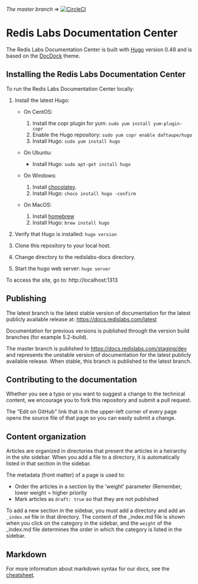 _The master branch_ => [![CircleCI](https://circleci.com/gh/RedisLabs/redislabs-docs/tree/master.svg?style=svg)](https://circleci.com/gh/RedisLabs/redislabs-docs/tree/master)

# Redis Labs Documentation Center

The Redis Labs Documentation Center is built with [Hugo]( https://gohugo.io/ ) version 0.48 and is based on the [DocDock]( https://github.com/vjeantet/hugo-theme-docdock.git ) theme.

## Installing the Redis Labs Documentation Center

To run the Redis Labs Documentation Center locally:

1. Install the latest Hugo:

    * On CentOS:

        1. Install the copr plugin for yum: `sudo yum install yum-plugin-copr`
        1. Enable the Hugo repository: `sudo yum copr enable daftaupe/hugo`
        1. Install Hugo: `sudo yum install hugo`

    * On Ubuntu:
    
        * Install Hugo: `sudo apt-get install hugo`

    * On Windows:

        1. Install [chocolatey](https://chocolatey.org/install).
        1. Install Hugo: `choco install hugo -confirm`
        
    * On MacOS:

        1. Install [homebrew](https://brew.sh/)
        2. Install Hugo: `brew install hugo`

1. Verify that Hugo is installed: `hugo version`
1. Clone this repository to your local host.
1. Change directory to the redislabs-docs directory.
1. Start the hugo web server: `hugo server`

To access the site, go to: http://localhost:1313

## Publishing

The latest branch is the latest stable version of documentation for the latest publicly available release at: https://docs.redislabs.com/latest

Documentation for previous versions is published through the version build branches (for example 5.2-build).

The master branch is published to https://docs.redislabs.com/staging/dev and represents the unstable version of documentation for the latest publicly available release. When stable, this branch is published to the latest branch.

## Contributing to the documentation

Whether you see a typo or you want to suggest a change to the technical content, we encourage you to fork this repository and submit a pull request.

The "Edit on GitHub" link that is in the upper-left corner of every page opens the source file of that page so you can easily submit a change.

## Content organization

Articles are organized in directories that present the articles in a heirarchy in the site sidebar. When you add a file to a directory, it is automatically listed in that section in the sidebar.

The metadata (front matter) of a page is used to:

* Order the articles in a section by the 'weight' parameter (Remember, lower weight = higher priority
* Mark articles as `draft: true` so that they are not published

To add a new section in the sidebar, you must add a directory and add an `_index.md` file in that directory. The content of the _index.md file is shown when you click on the category in the sidebar, and the `weight` of the _index.md file determines the order in which the category is listed in the sidebar.

## Markdown

For more information about markdown syntax for our docs, see the [cheatsheet](https://docs.redislabs.com/latest/cheatsheet).
